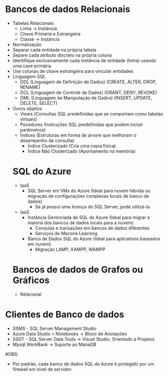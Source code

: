 # Bancos de dados Relacionais
- Tabelas Relacionais
  - Linha -> Instância
  - Chave Primaria e Estrangeira
  - Classe -> Instância
 - Normalização
  - Separar cada entidade na própria tabela
  - Separe cada atributo discreto na própria coluna
  - Identifique exclusivamente cada instância de entidade (linha) usando uma cave primária
  - Use colunas de chave estrangeira para vincular entidades
- Linguagem SQL
  - DDL (Linguagem de Definição de Dados) (CREATE, ALTER, DROP, RENAME)
  - DCL (Linguagem de Controle de Dados) (GRANT, DENY, REVOKE)
  - DML (Linguagem de Manipulação de Dados) (INSERT, UPDATE, DELETE, SELECT)
- Ouros objetos
  - Views (Consultas SQL predefinidas que se comportam como tabelas virtuais)
  - Pocedures (Instruções SQL predefinidas que podem incluir parâmetros)
  - Índices (Estruturas em forma de árvore que melhoram o desempenho da consulta)
    - Índice Clusterizado (Cria uma copia fizica)
    - Índice Não Clusterizado (Apontamento na memória)
  # SQL do Azure
  - IaaS
    - SQL Server em VMs do Azure (Ideal para nuvem híbrida ou migração de configurações complexas locais de banco de dados)
      - Se já possui uma licença do SQL Server, pode utilizá-la
  - IaaS
    - Instância Gerenciada de SQL do Azure (Ideal para migrar a maioria dos bancos de dados locais para a nuvem)
      - Consulas e transações em bancos de dados diferentes
      - Serviços de Macone Learning
    - Banco de Dados SQL do Azure (Ideal para aplicativos baseados em nuvem)
      - Migração LAMP, XAMPP, WAMPP
   # Bancos de dados de Grafos ou Gráficos
    - Relacional

# Clientes de Banco de dados
- SSMS - SQL Server Management Studio
- Azure Data Studio > Notebooks -> Bloco de Anotações
- SSDT - SQL Server Data Tools -> Visual Studio, Orientado a Projetos
- Mysql WorkBank -> Suporte ao MariaDB

#OBS:
- Por padrão, cada banco de dados SQL do Azure é protegido por um firewall em nível de servidor.
